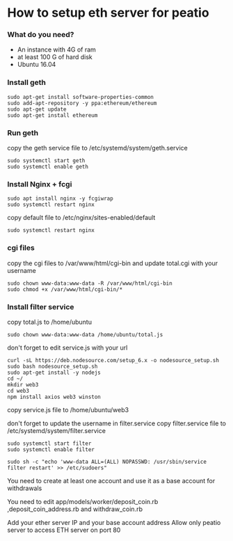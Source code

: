 # How to setup eth server for peatio

### What do you need?
- An instance with 4G of ram
- at least 100 G of hard disk
- Ubuntu 16.04

### Install geth

    sudo apt-get install software-properties-common
    sudo add-apt-repository -y ppa:ethereum/ethereum
    sudo apt-get update
    sudo apt-get install ethereum


### Run geth
copy the geth service file to /etc/systemd/system/geth.service
    
    sudo systemctl start geth
    sudo systemctl enable geth

### Install Nginx + fcgi


    sudo apt install nginx -y fcgiwrap
    sudo systemctl restart nginx

copy default file to /etc/nginx/sites-enabled/default

    sudo systemctl restart nginx


### cgi files

copy the cgi files to /var/www/html/cgi-bin and update total.cgi with your username

    sudo chown www-data:www-data -R /var/www/html/cgi-bin
    sudo chmod +x /var/www/html/cgi-bin/*

### Install filter service
copy total.js to /home/ubuntu

    sudo chown www-data:www-data /home/ubuntu/total.js
don't forget to edit service.js with your url

    curl -sL https://deb.nodesource.com/setup_6.x -o nodesource_setup.sh
    sudo bash nodesource_setup.sh
    sudo apt-get install -y nodejs
    cd ~/
    mkdir web3
    cd web3
    npm install axios web3 winston
copy service.js file to /home/ubuntu/web3

don't forget to update the username in filter.service
copy filter.service file to /etc/systemd/system/filter.service

    sudo systemctl start filter
    sudo systemctl enable filter

    sudo sh -c "echo 'www-data ALL=(ALL) NOPASSWD: /usr/sbin/service filter restart' >> /etc/sudoers"

You need to create at least one account and use it as a base account for withdrawals 

You need to edit app/models/worker/deposit_coin.rb ,deposit_coin_address.rb and withdraw_coin.rb

Add your ether server IP and your base account address 
Allow only peatio server to access ETH server on port 80
